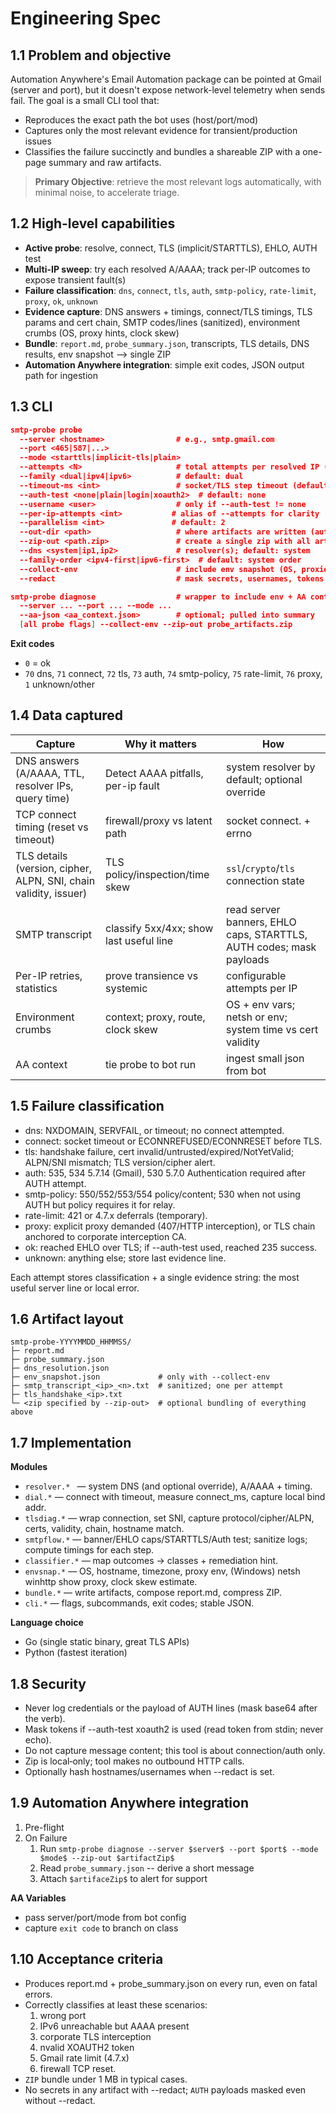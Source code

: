 # Engineering Spec
## 1.1 Problem and objective
Automation Anywhere's Email Automation package can be pointed at Gmail (server and port), but it doesn't expose network-level telemetry when sends fail. The goal is a small CLI tool that:
- Reproduces the exact path the bot uses (host/port/mod)
- Captures only the most relevant evidence for transient/production issues
- Classifies the failure succinctly and bundles a shareable ZIP with a one-page summary and raw artifacts.

> **Primary Objective**: retrieve the most relevant logs automatically, with minimal noise, to accelerate triage.

## 1.2 High-level capabilities
- **Active probe**: resolve, connect, TLS (implicit/STARTTLS), EHLO, AUTH test
- **Multi-IP sweep**: try each resolved A/AAAA; track per-IP outcomes to expose transient fault(s)
- **Failure classification**: `dns`, `connect`, `tls`, `auth`, `smtp-policy`, `rate-limit`, `proxy`, `ok`, `unknown`
- **Evidence capture**: DNS answers + timings, connect/TLS timings, TLS params and cert chain, SMTP codes/lines (sanitized), environment crumbs (OS, proxy hints, clock skew)
- **Bundle**: `report.md`, `probe_summary.json`, transcripts, TLS details, DNS results, env snapshot --> single ZIP
- **Automation Anywhere integration**: simple exit codes, JSON output path for ingestion

## 1.3 CLI
```json
smtp-probe probe
  --server <hostname>                # e.g., smtp.gmail.com
  --port <465|587|...>
  --mode <starttls|implicit-tls|plain>
  --attempts <N>                     # total attempts per resolved IP (default: 2)
  --family <dual|ipv4|ipv6>          # default: dual
  --timeout-ms <int>                 # socket/TLS step timeout (default: 5000)
  --auth-test <none|plain|login|xoauth2>  # default: none
  --username <user>                  # only if --auth-test != none
  --per-ip-attempts <int>           # alias of --attempts for clarity
  --parallelism <int>               # default: 2
  --out-dir <path>                   # where artifacts are written (auto if omitted)
  --zip-out <path.zip>               # create a single zip with all artifacts
  --dns <system|ip1,ip2>             # resolver(s); default: system
  --family-order <ipv4-first|ipv6-first>  # default: system order
  --collect-env                      # include env snapshot (OS, proxies, routes)
  --redact                           # mask secrets, usernames, tokens

smtp-probe diagnose                  # wrapper to include env + AA context
  --server ... --port ... --mode ...
  --aa-json <aa_context.json>        # optional; pulled into summary
  [all probe flags] --collect-env --zip-out probe_artifacts.zip
```
**Exit codes**
- `0` = ok
- `70` dns, `71` connect, `72` tls, `73` auth, `74` smtp-policy, `75` rate-limit, `76` proxy, `1` unknown/other

## 1.4 Data captured
| Capture | Why it matters | How |
| --- | --- | ---|
| DNS answers (A/AAAA, TTL, resolver IPs, query time) | Detect AAAA pitfalls, per-ip fault | system resolver by default; optional override |
| TCP connect timing (reset vs timeout) | firewall/proxy vs latent path | socket connect. + errno |
| TLS details (version, cipher, ALPN, SNI, chain validity, issuer) | TLS policy/inspection/time skew | `ssl`/`crypto`/`tls` connection state |
| SMTP transcript | classify 5xx/4xx; show last useful line | read server banners, EHLO caps, STARTTLS, AUTH codes; mask payloads |
| Per-IP retries, statistics | prove transience vs systemic | configurable attempts per IP |
| Environment crumbs | context; proxy, route, clock skew | OS + env vars; netsh or env; system time vs cert validity |
| AA context | tie probe to bot run | ingest small json from bot |

## 1.5 Failure classification
- dns: NXDOMAIN, SERVFAIL, or timeout; no connect attempted.
- connect: socket timeout or ECONNREFUSED/ECONNRESET before TLS.
- tls: handshake failure, cert invalid/untrusted/expired/NotYetValid; ALPN/SNI mismatch; TLS version/cipher alert.
- auth: 535, 534 5.7.14 (Gmail), 530 5.7.0 Authentication required after AUTH attempt.
- smtp-policy: 550/552/553/554 policy/content; 530 when not using AUTH but policy requires it for relay.
- rate-limit: 421 or 4.7.x deferrals (temporary).
- proxy: explicit proxy demanded (407/HTTP interception), or TLS chain anchored to corporate interception CA.
- ok: reached EHLO over TLS; if --auth-test used, reached 235 success.
- unknown: anything else; store last evidence line.

Each attempt stores classification + a single evidence string: the most useful server line or local error.

## 1.6 Artifact layout

```
smtp-probe-YYYYMMDD_HHMMSS/
├─ report.md
├─ probe_summary.json
├─ dns_resolution.json
├─ env_snapshot.json             # only with --collect-env
├─ smtp_transcript_<ip>_<n>.txt  # sanitized; one per attempt
├─ tls_handshake_<ip>.txt
└─ <zip specified by --zip-out>  # optional bundling of everything above
```

## 1.7 Implementation
**Modules**
- `resolver.* ` — system DNS (and optional override), A/AAAA + timing.
- `dial.*` — connect with timeout, measure connect_ms, capture local bind addr.
- `tlsdiag.*` — wrap connection, set SNI, capture protocol/cipher/ALPN, certs, validity, chain, hostname match.
- `smtpflow.*` — banner/EHLO caps/STARTTLS/Auth test; sanitize logs; compute timings for each step.
- `classifier.*` — map outcomes → classes + remediation hint.
- `envsnap.*` — OS, hostname, timezone, proxy env, (Windows) netsh winhttp show proxy, clock skew estimate.
- `bundle.*` — write artifacts, compose report.md, compress ZIP.
- `cli.*` — flags, subcommands, exit codes; stable JSON.

**Language choice**
- Go (single static binary, great TLS APIs)
- Python (fastest iteration)

## 1.8 Security
- Never log credentials or the payload of AUTH lines (mask base64 after the verb).
- Mask tokens if --auth-test xoauth2 is used (read token from stdin; never echo).
- Do not capture message content; this tool is about connection/auth only.
- Zip is local‑only; tool makes no outbound HTTP calls.
- Optionally hash hostnames/usernames when --redact is set.

## 1.9 Automation Anywhere integration
1. Pre-flight
2. On Failure
    1. Run `smtp-probe diagnose --server $server$ --port $port$ --mode $mode$ --zip-out $artifactZip$`
    2. Read `probe_summary.json` -- derive a short message
    3. Attach `$artifaceZip$` to alert for support

**AA Variables** 
- pass server/port/mode from bot config
- capture `exit code` to branch on class

## 1.10 Acceptance criteria
- Produces report.md + probe_summary.json on every run, even on fatal errors.
- Correctly classifies at least these scenarios: 
    1. wrong port
    2. IPv6 unreachable but AAAA present
    3. corporate TLS interception
    4. nvalid XOAUTH2 token
    5. Gmail rate limit (4.7.x)
    6. firewall TCP reset.
- `ZIP` bundle under 1 MB in typical cases.
- No secrets in any artifact with --redact; `AUTH` payloads masked even without --redact.

